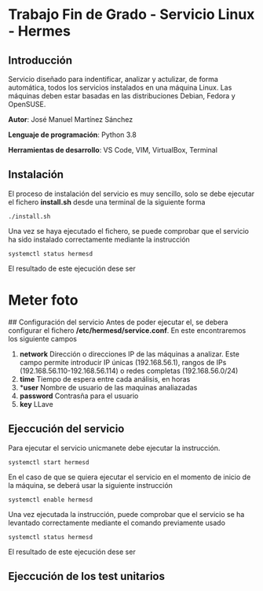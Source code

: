 # Trabajo Fin de Grado - Servicio Linux - Hermes

## Introducción
Servicio diseñado para indentificar, analizar y actulizar, de forma automática, todos los servicios instalados en una máquina Linux. Las máquinas deben estar basadas en las distribuciones Debian, Fedora y OpenSUSE.

**Autor**: José Manuel Martínez Sánchez

**Lenguaje de programación**: Python 3.8

**Herramientas de desarrollo**: VS Code, VIM, VirtualBox, Terminal

## Instalación
El proceso de instalación del servicio es muy sencillo, solo se debe ejecutar el fichero **install.sh** desde una terminal de la siguiente forma

```
./install.sh
```

Una vez se haya ejecutado el fichero, se puede comprobar que el servicio ha sido instalado correctamente mediante la instrucción
```
systemctl status hermesd
```
El resultado de este ejecución dese ser
# Meter foto


## Configuración del servicio
Antes de poder ejecutar el, se debera configurar el fichero **/etc/hermesd/service.conf**. En este encontraremos los siguiente campos
1. **network**
    Dirección o direcciones IP de las máquinas a analizar. Este campo permite introducir IP únicas (192.168.56.1), rangos de IPs (192.168.56.110-192.168.56.114) o redes completas (192.168.56.0/24)
2. **time**
    Tiempo de espera entre cada análisis, en horas
3. ***user**
    Nombre de usuario de las maquinas analiazadas
4. **password**
    Contrasña para el usuario
5. **key**
    LLave 


## Ejeccución del servicio
Para ejecutar el servicio unicmanete debe ejecutar la instrucción. 
```
systemctl start hermesd
```
En el caso de que se quiera ejecutar el servicio en el momento de inicio de la máquina, se deberá usar la siguiente instrucción
```
systemctl enable hermesd
```

Una vez ejecutada la instrucción, puede comprobar que el servicio se ha levantado correctamente mediante el comando previamente usado
```
systemctl status hermesd
```
El resultado de este ejecución dese ser


## Ejeccución de los test unitarios
